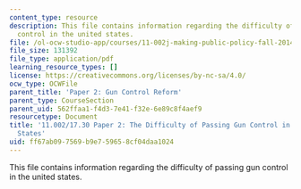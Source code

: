 ```yaml
---
content_type: resource
description: This file contains information regarding the difficulty of passing gun
  control in the united states.
file: /ol-ocw-studio-app/courses/11-002j-making-public-policy-fall-2014/ff67ab097569b9e759658cf04daa1024_MIT11_002JF14_pa2stud2.pdf
file_size: 131392
file_type: application/pdf
learning_resource_types: []
license: https://creativecommons.org/licenses/by-nc-sa/4.0/
ocw_type: OCWFile
parent_title: 'Paper 2: Gun Control Reform'
parent_type: CourseSection
parent_uid: 562ffaa1-f4d3-7e41-f32e-6e89c8f4aef9
resourcetype: Document
title: '11.002/17.30 Paper 2: The Difficulty of Passing Gun Control in the United
  States'
uid: ff67ab09-7569-b9e7-5965-8cf04daa1024
---
```

This file contains information regarding the difficulty of passing gun control in the united states.